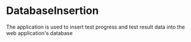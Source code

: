 # DatabaseInsertion
The application is used to insert test progress and test result data into the web application's database
